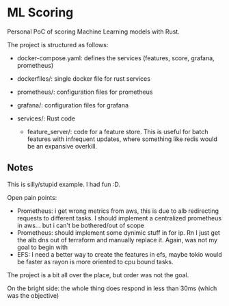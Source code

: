 # ML Scoring
Personal PoC of scoring Machine Learning models with Rust. 

The project is structured as follows:

- docker-compose.yaml: defines the services (features, score, grafana, prometheus)
- dockerfiles/: single docker file for rust services
- prometheus/: configuration files for prometheus
- grafana/: configuration files for grafana
- services/: Rust code 

    - feature_server/: code for a feature store. This is useful for batch features with infrequent updates, where something like redis would be an expansive overkill.

## Notes

This is silly/stupid example. I had fun :D.

Open pain points: 

- Prometheus: i get wrong metrics from aws, this is due to alb redirecting requests to different tasks. I should implement a centralized prometheus in aws... but i can't be bothered/out of scope
- Prometheus: should implement some dynimic stuff in for ip. Rn I just get the alb dns out of terraform and manually replace it. Again, was not my goal to begin with
- EFS: I need a better way to create the features in efs, maybe tokio would be faster as rayon is more oriented to cpu bound tasks.

The project is a bit all over the place, but order was not the goal.

On the bright side: the whole thing does respond in less than 30ms (which was the objective)
